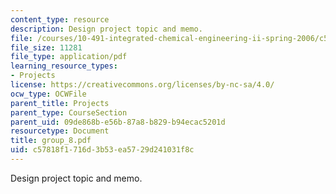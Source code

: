 ```yaml
---
content_type: resource
description: Design project topic and memo.
file: /courses/10-491-integrated-chemical-engineering-ii-spring-2006/c57818f1716d3b53ea5729d241031f8c_group_8.pdf
file_size: 11281
file_type: application/pdf
learning_resource_types:
- Projects
license: https://creativecommons.org/licenses/by-nc-sa/4.0/
ocw_type: OCWFile
parent_title: Projects
parent_type: CourseSection
parent_uid: 09de868b-e56b-87a8-b829-b94ecac5201d
resourcetype: Document
title: group_8.pdf
uid: c57818f1-716d-3b53-ea57-29d241031f8c
---
```

Design project topic and memo.